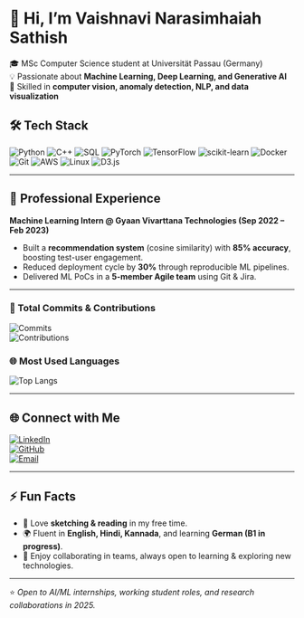 # 👋 Hi, I’m Vaishnavi Narasimhaiah Sathish  

🎓 MSc Computer Science student at Universität Passau (Germany)  
💡 Passionate about **Machine Learning, Deep Learning, and Generative AI**  
🚀 Skilled in **computer vision, anomaly detection, NLP, and data visualization**  

## 🛠 Tech Stack  

![Python](https://img.shields.io/badge/Python-3776AB?style=for-the-badge&logo=python&logoColor=white)
![C++](https://img.shields.io/badge/C++-00599C?style=for-the-badge&logo=c%2B%2B&logoColor=white)
![SQL](https://img.shields.io/badge/SQL-003B57?style=for-the-badge&logo=postgresql&logoColor=white)
![PyTorch](https://img.shields.io/badge/PyTorch-EE4C2C?style=for-the-badge&logo=pytorch&logoColor=white)
![TensorFlow](https://img.shields.io/badge/TensorFlow-FF6F00?style=for-the-badge&logo=tensorflow&logoColor=white)
![scikit-learn](https://img.shields.io/badge/scikit--learn-F7931E?style=for-the-badge&logo=scikit-learn&logoColor=white)
![Docker](https://img.shields.io/badge/Docker-2496ED?style=for-the-badge&logo=docker&logoColor=white)
![Git](https://img.shields.io/badge/Git-F05032?style=for-the-badge&logo=git&logoColor=white)
![AWS](https://img.shields.io/badge/AWS-232F3E?style=for-the-badge&logo=amazonaws&logoColor=white)
![Linux](https://img.shields.io/badge/Linux-FCC624?style=for-the-badge&logo=linux&logoColor=black)
![D3.js](https://img.shields.io/badge/D3.js-F9A03C?style=for-the-badge&logo=d3.js&logoColor=white)

---
## 🌟 Professional Experience  

**Machine Learning Intern @ Gyaan Vivarttana Technologies (Sep 2022 – Feb 2023)**  
- Built a **recommendation system** (cosine similarity) with **85% accuracy**, boosting test-user engagement.  
- Reduced deployment cycle by **30%** through reproducible ML pipelines.  
- Delivered ML PoCs in a **5-member Agile team** using Git & Jira.  

---
### 🔢 Total Commits & Contributions  
![Commits](https://badges.pufler.dev/commits/monthly/VaishnaviNarasimhaiahSathish)  
![Contributions](https://github-contributor-stats.vercel.app/api?username=VaishnaviNarasimhaiahSathish&combine_all_yearly_contributions=true&theme=tokyonight&hide_border=true)

### 🌐 Most Used Languages  
![Top Langs](https://github-readme-stats.vercel.app/api/top-langs/?username=VaishnaviNarasimhaiahSathish&layout=compact&theme=tokyonight&hide_border=true)


---

## 🌐 Connect with Me  

[![LinkedIn](https://img.shields.io/badge/LinkedIn-0A66C2?style=for-the-badge&logo=linkedin&logoColor=white)](https://www.linkedin.com/in/vaishnavi-narasimhaiah-sathish)  
[![GitHub](https://img.shields.io/badge/GitHub-181717?style=for-the-badge&logo=github&logoColor=white)](https://github.com/VaishnaviNarasimhaiahSathish)  
[![Email](https://img.shields.io/badge/Email-D14836?style=for-the-badge&logo=gmail&logoColor=white)](mailto:vaishnaviherle@gmail.com)  

---

## ⚡ Fun Facts  

- 🎨 Love **sketching & reading** in my free time.  
- 🌍 Fluent in **English, Hindi, Kannada**, and learning **German (B1 in progress)**.  
- 🤝 Enjoy collaborating in teams, always open to learning & exploring new technologies.  

---

⭐️ *Open to AI/ML internships, working student roles, and research collaborations in 2025.*  
